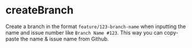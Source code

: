 # createBranch
Create a branch in the format `feature/123-branch-name` when inputting the name and issue number like `Branch Name #123`. This way you can copy-paste the name &amp; issue name from Github.
